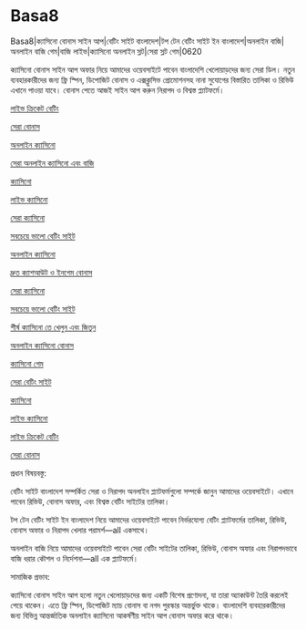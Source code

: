# Basa8
Basa8|ক্যাসিনো বোনাস সাইন আপ|বেটিং সাইট বাংলাদেশ|টপ টেন বেটিং সাইট ইন বাংলাদেশ|অনলাইন বাজি|অনলাইন বাজি গেম|বাজি লাইভ|ক্যাসিনো অনলাইন স্লট|সেরা স্লট গেম|0620

ক্যাসিনো বোনাস সাইন আপ অফার নিয়ে আমাদের ওয়েবসাইটে পাবেন বাংলাদেশি খেলোয়াড়দের জন্য সেরা ডিল। নতুন ব্যবহারকারীদের জন্য ফ্রি স্পিন, ডিপোজিট বোনাস ও এক্সক্লুসিভ প্রোমোশনসহ নানা সুযোগের বিস্তারিত তালিকা ও রিভিউ এখানে পাওয়া যাবে। বোনাস পেতে আজই সাইন আপ করুন নিরাপদ ও বিশ্বস্ত প্ল্যাটফর্মে।

<a href="https://basa8uk.com/">লাইভ ক্রিকেট বেটিং</a>

<a href="https://basa8uk.net/">সেরা বোনাস</a>

<a href="https://basa8hub.com/">অনলাইন ক্যাসিনো</a>

<a href="https://basa8hub.net/">সেরা অনলাইন ক্যাসিনো এবং বাজি</a>

<a href="https://basa8live.com/">ক্যাসিনো</a>

<a href="https://basa8live.net/">লাইভ ক্যাসিনো</a>

<a href="https://basa8vip.com/">সেরা ক্যাসিনো</a>

<a href="https://basa8us.com/">সবচেয়ে ভালো বেটিং সাইট</a>

<a href="https://basa8sx.com/">অনলাইন ক্যাসিনো</a>

<a href="https://basa8sx.net/">দ্রুত ক্যাশআউট ও ইনগেম বোনাস</a>

<a href="https://basa8vip.com/">সেরা ক্যাসিনো</a>

<a href="https://basa8us.com/">সবচেয়ে ভালো বেটিং সাইট</a>

<a href="https://basa8us.net/">শীর্ষ ক্যাসিনো তে খেলুন এবং জিতুন</a>

<a href="https://basa8wap.com/">অনলাইন ক্যাসিনো বোনাস</a>

<a href="https://basa8pc.com/">ক্যাসিনো গেম</a>

<a href="https://basa8pc.net/">সেরা বেটিং সাইট</a>

<a href="https://basa8live.com/">ক্যাসিনো</a>

<a href="https://basa8live.net/">লাইভ ক্যাসিনো</a>

<a href="https://basa8uk.com/">লাইভ ক্রিকেট বেটিং</a>

<a href="https://basa8uk.net/">সেরা বোনাস</a>

প্রধান বিষয়বস্তু:

বেটিং সাইট বাংলাদেশ সম্পর্কিত সেরা ও নিরাপদ অনলাইন প্ল্যাটফর্মগুলো সম্পর্কে জানুন আমাদের ওয়েবসাইটে। এখানে পাবেন রিভিউ, বোনাস অফার, এবং বিশ্বস্ত বেটিং সাইটের তালিকা।

টপ টেন বেটিং সাইট ইন বাংলাদেশ নিয়ে আমাদের ওয়েবসাইটে পাবেন নির্ভরযোগ্য বেটিং প্ল্যাটফর্মের তালিকা, রিভিউ, বোনাস অফার ও নিরাপদ খেলার পরামর্শ—all একসাথে।

অনলাইন বাজি নিয়ে আমাদের ওয়েবসাইটে পাবেন সেরা বেটিং সাইটের তালিকা, রিভিউ, বোনাস অফার এবং নিরাপদভাবে বাজি ধরার কৌশল ও নির্দেশনা—all এক প্ল্যাটফর্মে।

সামাজিক প্রভাব:

ক্যাসিনো বোনাস সাইন আপ হলো নতুন খেলোয়াড়দের জন্য একটি বিশেষ প্রণোদনা, যা তারা অ্যাকাউন্ট তৈরি করলেই পেয়ে থাকেন। এতে ফ্রি স্পিন, ডিপোজিট ম্যাচ বোনাস বা নগদ পুরস্কার অন্তর্ভুক্ত থাকে। বাংলাদেশি ব্যবহারকারীদের জন্য বিভিন্ন আন্তর্জাতিক অনলাইন ক্যাসিনো আকর্ষণীয় সাইন আপ বোনাস অফার করে থাকে।
